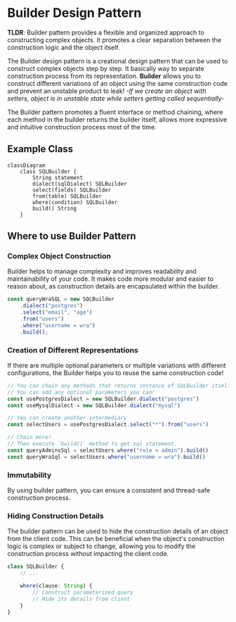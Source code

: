 # Builder Design Pattern

**TLDR**: Builder pattern provides a flexible and organized approach to constructing complex objects. It promotes a
clear separation between the construction logic and the object itself.

The Builder design pattern is a creational design pattern that can be used to construct complex objects step by step. It
basically way to separate construction process from its representation. **Builder** allows you to construct different
variations of an object using the same construction code and prevent an unstable product to leak! *-If we create an
object with setters, object is in unstable state while setters getting called sequentially-*

The Builder pattern promotes a fluent interface or method chaining, where each method in the builder returns the builder
itself, allows more expressive and intuitive construction process most of the time.

## Example Class

```mermaid
classDiagram
    class SQLBuilder {
        String statement
        dialect(sqlDialect) SQLBuilder
        select(fields) SQLBuilder
        from(table) SQLBuilder
        where(condition) SQLBuilder
        build() String
    }
```

## Where to use Builder Pattern

### Complex Object Construction

Builder helps to manage complexity and improves readability and maintainability of your code. It makes code more modular
and easier to reason about, as construction details are encapsulated within the builder.

```ts
const queryWraSQL = new SQLBuilder
    .dialect("postgres")
    .select("email", "age")
    .from("users")
    .where("username = wra")
    .build();
```

### Creation of Different Representations

If there are multiple optional parameters or multiple variations with
different configurations, the Builder helps you to reuse the same construction code!

```ts
// You can chain any methods that returns instance of SQLBuilder itself before calling `build()` method
// You can add any optional parameters you can!
const usePostgresDialect = new SQLBuilder.dialect("postgres")
const useMysqlDialect = new SQLBuilder.dialect("mysql")

// You can create another intermediary
const selectUsers = usePostgresDialect.select("*").from("users")

// Chain more!
// Then execute `build()` method to get sql statement.
const queryAdminsSql = selectUsers.where("role = admin").build()
const queryWraSql = selectUsers.where("username = wra").build()
```

### Immutability

By using builder pattern, you can ensure a consistent and thread-safe construction process.

### Hiding Construction Details

The builder pattern can be used to hide the construction details of an object from the client code. This can be
beneficial when the object's construction logic is complex or subject to change, allowing you to modify the construction
process without impacting the client code.

```ts
class SQLBuilder {
    // ...

    where(clause: String) {
        // Construct parameterized query
        // Hide its details from client
    }
}
```